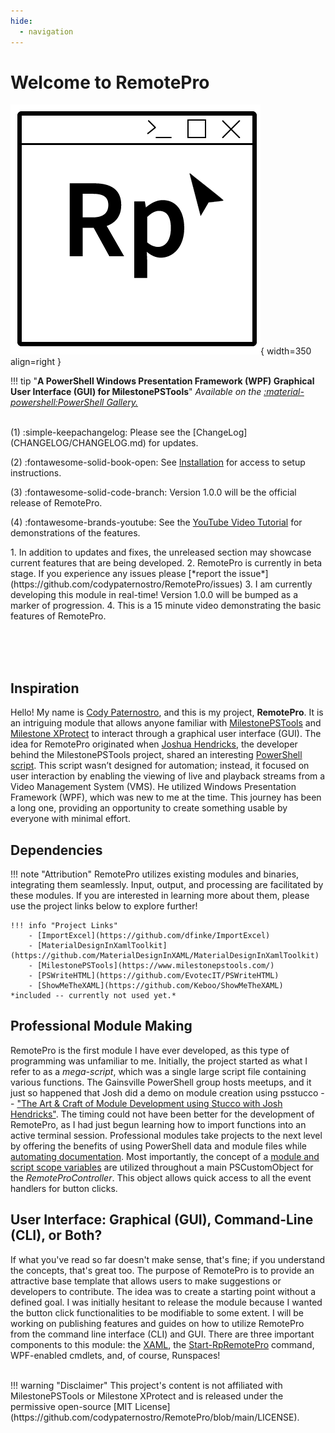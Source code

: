```yaml
---
hide:
  - navigation
---
```


# Welcome to RemotePro

![Picture-RpLogo](assets\RpLogo.png){ width=350 align=right }

!!! tip "**A PowerShell Windows Presentation Framework (WPF) Graphical User Interface (GUI) for MilestonePSTools**"
    *Available on the [:material-powershell:PowerShell Gallery.](https://www.powershellgallery.com/packages/RemotePro/0.2.3)*

<br>
<div class="annotate" markdown align="left">
(1) :simple-keepachangelog: Please see the [ChangeLog](CHANGELOG/CHANGELOG.md) for updates.

(2) :fontawesome-solid-book-open: See [Installation](https://www.remotepro.dev/getting-started/installation/) for access to setup instructions.

(3) :fontawesome-solid-code-branch: Version 1.0.0 will be the official release of RemotePro.

(4) :fontawesome-brands-youtube: See the [YouTube Video Tutorial](usageguide/usageguide/#video-tutorial) for demonstrations of the features.

</div>
1. In addition to updates and fixes, the unreleased section may showcase current features that are being developed.
2. RemotePro is currently in beta stage. If you experience any issues please [*report the issue*](https://github.com/codypaternostro/RemotePro/issues)
3. I am currently developing this module in real-time! Version 1.0.0 will be bumped as a marker of progression.
4. This is a 15 minute video demonstrating the basic features of RemotePro.

<br><br><br>
## Inspiration

Hello! My name is [Cody Paternostro](https://www.linkedin.com/in/codypaternostro/), and this is my project, **RemotePro**. It is an intriguing module that allows anyone familiar with [MilestonePSTools](https://www.milestonepstools.com/) and [Milestone XProtect](https://www.milestonesys.com/products/software/xprotect/) to interact through a graphical user interface (GUI). The idea for RemotePro originated when [Joshua Hendricks](https://gist.github.com/joshooaj), the developer behind the MilestonePSTools project, shared an interesting [PowerShell script](https://gist.github.com/joshooaj/9cf16a92c7e57496b6156928a22f758f). This script wasn’t designed for automation; instead, it focused on user interaction by enabling the viewing of live and playback streams from a Video Management System (VMS). He utilized Windows Presentation Framework (WPF), which was new to me at the time. This journey has been a long one, providing an opportunity to create something usable by everyone with minimal effort.


## Dependencies

!!! note "Attribution"
    RemotePro utilizes existing modules and binaries, integrating them seamlessly. Input, output, and processing are facilitated by these modules. If you are interested in learning more about them, please use the project links below to explore further!

    !!! info "Project Links"
        - [ImportExcel](https://github.com/dfinke/ImportExcel)
        - [MaterialDesignInXamlToolkit](https://github.com/MaterialDesignInXAML/MaterialDesignInXamlToolkit)
        - [MilestonePSTools](https://www.milestonepstools.com/)
        - [PSWriteHTML](https://github.com/EvotecIT/PSWriteHTML)
        - [ShowMeTheXAML](https://github.com/Keboo/ShowMeTheXAML) *included -- currently not used yet.*


## Professional Module Making

RemotePro is the first module I have ever developed, as this type of programming was unfamiliar to me. Initially, the project started as what I refer to as a *mega-script*, which was a single large script file containing various functions. The Gainsville PowerShell group hosts meetups, and it just so happened that Josh did a demo on module creation using psstucco -- ["The Art & Craft of Module Development using Stucco with Josh Hendricks"](https://www.youtube.com/watch?v=gDJ3Ods1hbo&t=2055s). The timing could not have been better for the development of RemotePro, as I had just begun learning how to import functions into an active terminal session. Professional modules take projects to the next level by offering the benefits of using PowerShell data and module files while [automating documentation](https://www.youtube.com/watch?v=gDJ3Ods1hbo&t=2055s). Most importantly, the concept of a [module and script scope variables](https://learn.microsoft.com/en-us/powershell/module/microsoft.powershell.core/about/about_scopes?view=powershell-5.1#modules) are utilized throughout a main PSCustomObject for the *RemoteProController*. This object allows quick access to all the event handlers for button clicks.

## User Interface: Graphical (GUI), Command-Line (CLI), or Both?

If what you've read so far doesn't make sense, that's fine; if you understand the concepts, that's great too. The purpose of RemotePro is to provide an attractive base template that allows users to make suggestions or developers to contribute. The idea was to create a starting point without a defined goal. I was initially hesitant to release the module because I wanted the button click functionalities to be modifiable to some extent. I will be working on publishing features and guides on how to utilize RemotePro from the command line interface (CLI) and GUI. There are three important components to this module: the [XAML](https://github.com/codypaternostro/RemotePro/blob/main/RemotePro/xaml/RemoteProUI.xaml), the [Start-RpRemotePro](https://github.com/codypaternostro/RemotePro/blob/main/RemotePro/Public/Start-RpRemotePro.ps1) command, WPF-enabled cmdlets, and, of course, Runspaces!

<br>
!!! warning "Disclaimer"
    This project's content is not affiliated with MilestonePSTools or Milestone XProtect and is released under the permissive open-source [MIT License](https://github.com/codypaternostro/RemotePro/blob/main/LICENSE).

